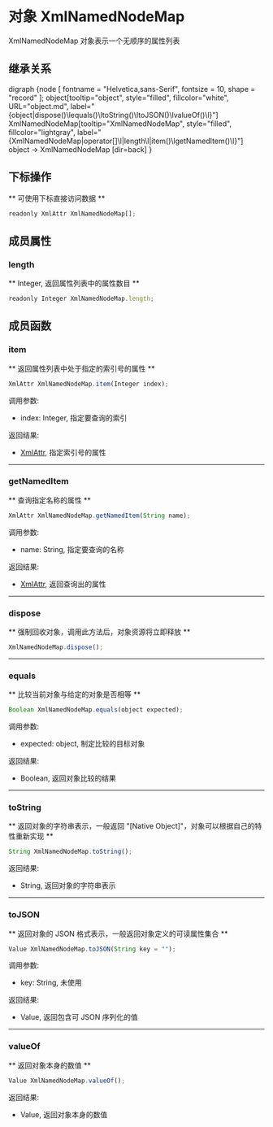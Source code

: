 # 对象 XmlNamedNodeMap
XmlNamedNodeMap 对象表示一个无顺序的属性列表

## 继承关系
<dot>digraph {node [ fontname = "Helvetica,sans-Serif", fontsize = 10, shape = "record" ];
object[tooltip="object", style="filled", fillcolor="white", URL="object.md", label="{object|dispose()\lequals()\ltoString()\ltoJSON()\lvalueOf()\l}"]
XmlNamedNodeMap[tooltip="XmlNamedNodeMap", style="filled", fillcolor="lightgray", label="{XmlNamedNodeMap|operator[]\l|length\l|item()\lgetNamedItem()\l}"]
object -> XmlNamedNodeMap [dir=back]
}</dot>

## 下标操作
        
** 可使用下标直接访问数据 **

```JavaScript
readonly XmlAttr XmlNamedNodeMap[];
```

## 成员属性
        
### length
** Integer, 返回属性列表中的属性数目 **

```JavaScript
readonly Integer XmlNamedNodeMap.length;
```

## 成员函数
        
### item
** 返回属性列表中处于指定的索引号的属性 **

```JavaScript
XmlAttr XmlNamedNodeMap.item(Integer index);
```

调用参数:
* index: Integer, 指定要查询的索引

返回结果:
* [XmlAttr](XmlAttr.md), 指定索引号的属性

--------------------------
### getNamedItem
** 查询指定名称的属性 **

```JavaScript
XmlAttr XmlNamedNodeMap.getNamedItem(String name);
```

调用参数:
* name: String, 指定要查询的名称

返回结果:
* [XmlAttr](XmlAttr.md), 返回查询出的属性

--------------------------
### dispose
** 强制回收对象，调用此方法后，对象资源将立即释放 **

```JavaScript
XmlNamedNodeMap.dispose();
```

--------------------------
### equals
** 比较当前对象与给定的对象是否相等 **

```JavaScript
Boolean XmlNamedNodeMap.equals(object expected);
```

调用参数:
* expected: object, 制定比较的目标对象

返回结果:
* Boolean, 返回对象比较的结果

--------------------------
### toString
** 返回对象的字符串表示，一般返回 "[Native Object]"，对象可以根据自己的特性重新实现 **

```JavaScript
String XmlNamedNodeMap.toString();
```

返回结果:
* String, 返回对象的字符串表示

--------------------------
### toJSON
** 返回对象的 JSON 格式表示，一般返回对象定义的可读属性集合 **

```JavaScript
Value XmlNamedNodeMap.toJSON(String key = "");
```

调用参数:
* key: String, 未使用

返回结果:
* Value, 返回包含可 JSON 序列化的值

--------------------------
### valueOf
** 返回对象本身的数值 **

```JavaScript
Value XmlNamedNodeMap.valueOf();
```

返回结果:
* Value, 返回对象本身的数值

